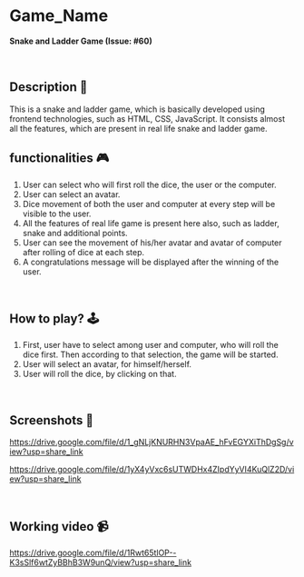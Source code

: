 # **Game_Name** 

**Snake and Ladder Game (Issue: #60)**

<br>

## **Description 📃**
This is a snake and ladder game, which is basically developed using frontend technologies, such as HTML, CSS, JavaScript. It consists almost all the features, which are present in real life snake and ladder game.


## **functionalities 🎮**
1. User can select who will first roll the dice, the user or the computer.
2. User can select an avatar.
3. Dice movement of both the user and computer at every step will be visible to the user.
4. All the features of real life game is present here also, such as ladder, snake and additional points.
5. User can see the movement of his/her avatar and avatar of computer after rolling of dice at each step.
6. A congratulations message will be displayed after the winning of the user.
<br>

## **How to play? 🕹️**
1. First, user have to select among user and computer, who will roll the dice first. Then according to that selection, the game will be started.
2.  User will select an avatar, for himself/herself.
3.  User will roll the dice, by clicking on that.

<br>

## **Screenshots 📸**

https://drive.google.com/file/d/1_gNLjKNURHN3VpaAE_hFvEGYXiThDgSg/view?usp=share_link

https://drive.google.com/file/d/1yX4yVxc6sUTWDHx4ZIpdYyVI4KuQlZ2D/view?usp=share_link

<br>

## **Working video 📹**


https://drive.google.com/file/d/1Rwt65tlOP--K3sSlf6wtZyBBhB3W9unQ/view?usp=share_link
